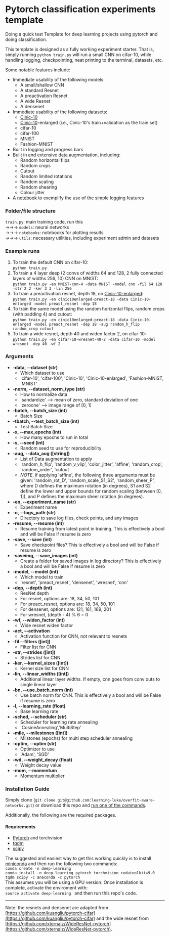 # Pytorch classification experiments template
Doing a quick test
Template for deep learning projects using pytorch and doing classification.

This template is designed as a fully working experiment starter. That is, simply running `python train.py` will run a small CNN on cifar-10, while handling logging, checkpointing, neat printing to the terminal, datasets, etc. 

Some notable features include:

- Immediate usability of the following models:
  - A small/shallow CNN
  - A standard Resnet
  - A preactivation Resnet
  - A wide Resnet
  - A densenet
- Immediate usability of the following datasets:
  - [Cinic-10](https://github.com/BayesWatch/cinic-10)
  - [Cinic-10](https://github.com/BayesWatch/cinic-10)-enlarged (i.e., Cinic-10's train+validation as the train set)
  - cifar-10
  - cifar-100
  - MNIST
  - Fashion-MNIST
- Built in logging and progress bars
- Built in and extensive data augmentation, including:
  - Random horizontal flips
  - Random crops
  - Cutout
  - Random limited rotations
  - Random scaling
  - Random shearing
  - Colour jitter
- A [notebook](notebooks/plot-results.ipynb) to exemplify the use of the simple logging features

### Folder/file structure
`train.py`: main training code, run this  
&rarr;&rarr;&rarr; `models`: neural networks  
&rarr;&rarr;&rarr; `notebooks`: notebooks for plotting results  
&rarr;&rarr;&rarr; `utils`: necessary utilities, including experiment admin and datasets  

### Example runs
1. To train the default CNN on cifar-10:  
	`python train.py`
2. To train a 4 layer deep (2 convs of widths 64 and 128, 2 fully connected layers of widths 256, 10) CNN on MNIST:  
    `python train.py -en MNIST-cnn-4 -data MNIST -model cnn -fil 64 128 -str 2 2 -ker 3 3 -lin 256`
3. To train a preactivation resnet, depth 18, on [Cinic-10-enlarged](https://github.com/BayesWatch/cinic-10):  
    `python train.py -en cinic10enlarged-preact-18 -data Cinic-10-enlarged -model preact_resnet -dep 18`
4. To train the same model using the random horizontal flips, random crops (with padding 4) and cutout:  
    `python train.py -en cinic10enlarged-preact-18 -data Cinic-10-enlarged -model preact_resnet -dep 18 -aug random_h_flip random_crop cutout`
5. To train a wide resnet, depth 40 and widen factor 2, on cifar-10:  
    `python train.py -en cifar-10-wresnet-40-2 -data cifar-10 -model wresnet -dep 40 -wf 2`


### Arguments

- **-data, --dataset (str)**  
   - Which dataset to use 
   - 'cifar-10', 'cifar-100', 'Cinic-10', 'Cinic-10-enlarged', 'Fashion-MNIST, 'MNIST'  
- **-norm, --dataset_norm_type (str)**  
   - How to normalize data 
   - 'sandardize' --> mean of zero, standard deviation of one  
   - 'zeroone' --> image range of [0, 1]  
- **-batch, --batch_size (int)**  
   - Batch Size  
- **-tbatch, --test_batch_size (int)**  
   - Test Batch Size  
- **-x, --max_epochs (int)**  
   - How many epochs to run in total  
- **-s, --seed (int)**  
   - Random seed to use for reproducibility  
- **-aug, --data_aug ([string])**  
   - List of Data augmentation to apply  
   - 'random_h_flip', 'random_v_vlip', 'color_jitter', 'affine', 'random_crop', 'random_order', 'cutout  
   - *NOTE*, if applying 'affine', the following three arguments must be given:  'random_rot_D', 'random_scale_S1_S2', 'random_sheer_P', where D defines the maximum rotation (in degrees), S1 and S2 define the lower and upper bounds for random scaling (between [0, 1]), and P defines the maximum sheer rotation (in degrees).  
- **-en, --experiment_name (str)**
   - Experiment name
- **-o, --logs_path (str)**
   - Directory to save log files, check points, and any images
- **-resume, --resume (int)**
   - Resume training from latest point in training. This is effectively a bool and will be False if resume is zero
- **-save, --save (int)**  
   - Save checkpoint files? This is effectively a bool and will be False if resume is zero
- **-saveimg, --save_images (int)**  
   - Create a folder for saved images in log directory? This is effectively a bool and will be False if resume is zero
- **-model, --model (int)**
   - Which model to train
   - 'resnet', 'preact_resnet', 'densenet', 'wresnet', 'cnn'
- **-dep, --depth (int)**
   - ResNet depth
   - For resnet, options are: 18, 34, 50, 101
   - For preact_resnet, options are: 18, 34, 50, 101
   - For densenet, options are: 121, 161, 169, 201
   - For wresnet, (depth - 4) % 6 = 0
- **-wf, --widen_factor (int)**
   - Wide resnet widen factor
- **-act, --activation**
   - Activation function for CNN, not relevant to resnets
- **-fil --filters ([int])**
   - Filter list for CNN
- **-str, --strides ([int])**
   - Strides list for CNN
- **-ker, --kernel_sizes ([int])**
   - Kernel size list for CNN
- **-lin, --linear_widths ([int])**
   - Additional linear layer widths. If empty, cnn goes from conv outs to single linear layer
- **-bn, --use_batch_norm (int)**
   - Use batch norm for CNN. This is effectively a bool and will be False if resume is zero
- **-l, --learning_rate (float)**
   - Base learning rate
- **-sched, --scheduler (str)**
   - Scheduler for learning rate annealing
   - 'CosineAnnealing','MultiStep'
- **-mile, --milestones ([int])**
   - Milstones (epochs) for multi step scheduler annealing
- **-optim, --optim (str)**
   - Optimizer to use
   - 'Adam', 'SGD'
- **-wd, --weight_decay (float)**
   - Weight decay value
- **-mom, --momentum**
   - Momentum multiplier

### Installation Guide
Simply clone (`git clone git@github.com:learning-luke/overfit-aware-networks.git`) or download this repo and [run one of the commands](#Example-runs).

Additionally, the following are the required packages.

#### Requirements
- [Pytorch](https://pytorch.org/) and torchvision
- [tqdm](https://pypi.org/project/tqdm/)
- [scipy](https://www.scipy.org/)

The suggested and easiest way to get this working quickly is to install [miniconda](https://conda.io/en/latest/miniconda.html) and then run the following two commands:  
	`conda create -n deep-learning`  
	`conda install -n deep-learning pytorch torchvision cudatoolkit=9.0 tqdm scipy -c anaconda -c pytorch`  
This assumes you will be using a GPU version. Once installation is complete, activate the enviroment with:  
	`source activate deep-learning ` 
and then run this repo's code. 



---

Note: the resnets and densenet are adapted from [https://github.com/kuangliu/pytorch-cifar](https://github.com/kuangliu/pytorch-cifar) and the wide resnet from [https://github.com/xternalz/WideResNet-pytorch](https://github.com/xternalz/WideResNet-pytorch). 



